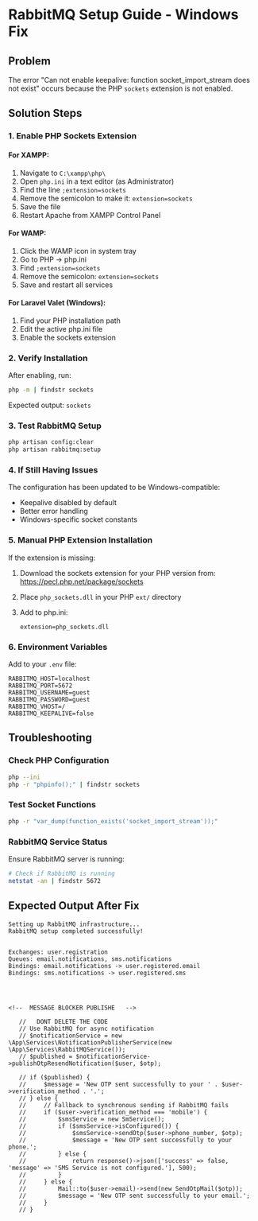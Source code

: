 # RabbitMQ Setup Guide - Windows Fix

## Problem
The error "Can not enable keepalive: function socket_import_stream does not exist" occurs because the PHP `sockets` extension is not enabled.

## Solution Steps

### 1. Enable PHP Sockets Extension

#### For XAMPP:
1. Navigate to `C:\xampp\php\`
2. Open `php.ini` in a text editor (as Administrator)
3. Find the line `;extension=sockets`
4. Remove the semicolon to make it: `extension=sockets`
5. Save the file
6. Restart Apache from XAMPP Control Panel

#### For WAMP:
1. Click the WAMP icon in system tray
2. Go to PHP → php.ini
3. Find `;extension=sockets`
4. Remove the semicolon: `extension=sockets`
5. Save and restart all services

#### For Laravel Valet (Windows):
1. Find your PHP installation path
2. Edit the active php.ini file
3. Enable the sockets extension

### 2. Verify Installation
After enabling, run:
```bash
php -m | findstr sockets
```
Expected output: `sockets`

### 3. Test RabbitMQ Setup
```bash
php artisan config:clear
php artisan rabbitmq:setup
```

### 4. If Still Having Issues
The configuration has been updated to be Windows-compatible:
- Keepalive disabled by default
- Better error handling
- Windows-specific socket constants

### 5. Manual PHP Extension Installation
If the extension is missing:

1. Download the sockets extension for your PHP version from:
   https://pecl.php.net/package/sockets

2. Place `php_sockets.dll` in your PHP `ext/` directory

3. Add to php.ini:
   ```
   extension=php_sockets.dll
   ```

### 6. Environment Variables
Add to your `.env` file:
```env
RABBITMQ_HOST=localhost
RABBITMQ_PORT=5672
RABBITMQ_USERNAME=guest
RABBITMQ_PASSWORD=guest
RABBITMQ_VHOST=/
RABBITMQ_KEEPALIVE=false
```

## Troubleshooting

### Check PHP Configuration
```bash
php --ini
php -r "phpinfo();" | findstr sockets
```

### Test Socket Functions
```bash
php -r "var_dump(function_exists('socket_import_stream'));"
```

### RabbitMQ Service Status
Ensure RabbitMQ server is running:
```bash
# Check if RabbitMQ is running
netstat -an | findstr 5672
```

## Expected Output After Fix
```
Setting up RabbitMQ infrastructure...
RabbitMQ setup completed successfully!


Exchanges: user.registration
Queues: email.notifications, sms.notifications
Bindings: email.notifications -> user.registered.email
Bindings: sms.notifications -> user.registered.sms




<!--  MESSAGE BLOCKER PUBLISHE   -->

   //   DONT DELETE THE CODE
   // Use RabbitMQ for async notification
   // $notificationService = new \App\Services\NotificationPublisherService(new \App\Services\RabbitMQService());
   // $published = $notificationService->publishOtpResendNotification($user, $otp);

   // if ($published) {
   //     $message = 'New OTP sent successfully to your ' . $user->verification_method . '.';
   // } else {
   //     // Fallback to synchronous sending if RabbitMQ fails
   //     if ($user->verification_method === 'mobile') {
   //         $smsService = new SmService();
   //         if ($smsService->isConfigured()) {
   //             $smsService->sendOtp($user->phone_number, $otp);
   //             $message = 'New OTP sent successfully to your phone.';
   //         } else {
   //             return response()->json(['success' => false, 'message' => 'SMS Service is not configured.'], 500);
   //         }
   //     } else {
   //         Mail::to($user->email)->send(new SendOtpMail($otp));
   //         $message = 'New OTP sent successfully to your email.';
   //     }
   // }

